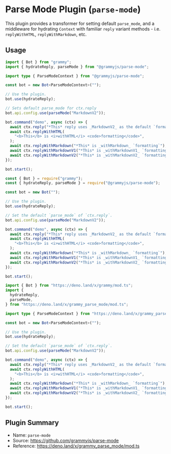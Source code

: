 # Parse Mode Plugin (`parse-mode`)

This plugin provides a transformer for setting default `parse_mode`, and a middleware for hydrating `Context` with familiar `reply` variant methods - i.e. `replyWithHTML`, `replyWithMarkdown`, etc.

## Usage

<CodeGroup>
  <CodeGroupItem title="TypeScript" active>

```ts
import { Bot } from "grammy";
import { hydrateReply, parseMode } from "@grammyjs/parse-mode";

import type { ParseModeContext } from "@grammyjs/parse-mode";

const bot = new Bot<ParseModeContext>("");

// Use the plugin.
bot.use(hydrateReply);

// Sets default parse_mode for ctx.reply
bot.api.config.use(parseMode("MarkdownV2"));

bot.command("demo", async (ctx) => {
  await ctx.reply("*This* reply uses _MarkdownV2_ as the default `formatting`");
  await ctx.replyWithHTML(
    "<b>This</b> is <i>withHTML</i> <code>formatting</code>",
  );
  await ctx.replyWithMarkdown("*This* is _withMarkdown_ `formatting`");
  await ctx.replyWithMarkdownV1("*This* is _withMarkdownV1_ `formatting`");
  await ctx.replyWithMarkdownV2("*This* is _withMarkdownV2_ `formatting`");
});

bot.start();
```

</CodeGroupItem>
 <CodeGroupItem title="JavaScript">

```js
const { Bot } = require("grammy");
const { hydrateReply, parseMode } = require("@grammyjs/parse-mode");

const bot = new Bot("");

// Use the plugin.
bot.use(hydrateReply);

// Set the default `parse_mode` of `ctx.reply`.
bot.api.config.use(parseMode("MarkdownV2"));

bot.command("demo", async (ctx) => {
  await ctx.reply("*This* reply uses _MarkdownV2_ as the default `formatting`");
  await ctx.replyWithHTML(
    "<b>This</b> is <i>withHTML</i> <code>formatting</code>",
  );
  await ctx.replyWithMarkdown("*This* is _withMarkdown_ `formatting`");
  await ctx.replyWithMarkdownV1("*This* is _withMarkdownV1_ `formatting`");
  await ctx.replyWithMarkdownV2("*This* is _withMarkdownV2_ `formatting`");
});

bot.start();
```

</CodeGroupItem>
 <CodeGroupItem title="Deno">

```ts
import { Bot } from "https://deno.land/x/grammy/mod.ts";
import {
  hydrateReply,
  parseMode,
} from "https://deno.land/x/grammy_parse_mode/mod.ts";

import type { ParseModeContext } from "https://deno.land/x/grammy_parse_mode/mod.ts";

const bot = new Bot<ParseModeContext>("");

// Use the plugin.
bot.use(hydrateReply);

// Set the default `parse_mode` of `ctx.reply`.
bot.api.config.use(parseMode("MarkdownV2"));

bot.command("demo", async (ctx) => {
  await ctx.reply("*This* reply uses _MarkdownV2_ as the default `formatting`");
  await ctx.replyWithHTML(
    "<b>This</b> is <i>withHTML</i> <code>formatting</code>",
  );
  await ctx.replyWithMarkdown("*This* is _withMarkdown_ `formatting`");
  await ctx.replyWithMarkdownV1("*This* is _withMarkdownV1_ `formatting`");
  await ctx.replyWithMarkdownV2("*This* is _withMarkdownV2_ `formatting`");
});

bot.start();
```

</CodeGroupItem>
</CodeGroup>

## Plugin Summary

- Name: `parse-mode`
- Source: <https://github.com/grammyjs/parse-mode>
- Reference: <https://deno.land/x/grammy_parse_mode/mod.ts>
